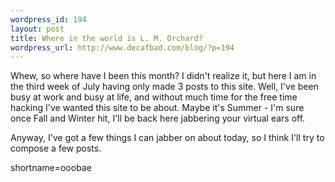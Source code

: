 ```yaml
--- 
wordpress_id: 194
layout: post
title: Where in the world is L. M. Orchard?
wordpress_url: http://www.decafbad.com/blog/?p=194
---
```

<p>Whew, so where have I been this month?  I didn't realize it, but here I am in the third week of July having only made 3 posts to this site.  Well, I've been busy at work and busy at life, and without much time for the free time hacking I've wanted this site to be about.  Maybe it's Summer - I'm sure once Fall and Winter hit, I'll be back here jabbering your virtual ears off.</p>
<p>Anyway, I've got a few things I can jabber on about today, so I think I'll try to compose a few posts.</p>
<!--more-->
shortname=ooobae
